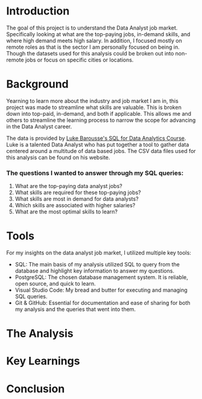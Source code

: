 # Introduction
The goal of this project is to understand the Data Analyst job market. Specifically looking at what are the top-paying jobs, in-demand skills, and where high demand meets high salary. In addition, I focused mostly on remote roles as that is the sector I am personally focused on being in. Though the datasets used for this analysis could be broken out into non-remote jobs or focus on specific cities or locations.
# Background
Yearning to learn more about the industry and job market I am in, this project was made to streamline what skills are valuable. This is broken down into top-paid, in-demand, and both if applicable. This allows me and others to streamline the learning process to narrow the scope for advancing in the Data Analyst career.

The data is provided by [Luke Barousse's SQL for Data Analytics Course](https://www.lukebarousse.com/sql). Luke is a talented Data Analyst who has put together a tool to gather data centered around a multitude of data based jobs. The CSV data files used for this analysis can be found on his website.

### The questions I wanted to answer through my SQL queries:
1. What are the top-paying data analyst jobs?
2. What skills are required for these top-paying jobs?
3. What skills are most in demand for data analysts?
4. Which skills are associated with higher salaries?
5. What are the most optimal skills to learn?

# Tools
For my insights on the data analyst job market, I utilized multiple key tools:
- SQL: The main basis of my analysis utilized SQL to query from the database and highlight key information to answer my questions.
- PostgreSQL: The chosen database management system. It is reliable, open source, and quick to learn.
- Visual Studio Code: My bread and butter for executing and managing SQL queries.
- Git & GitHub: Essential for documentation and ease of sharing for both my analysis and the queries that went into them.
# The Analysis

# Key Learnings

# Conclusion